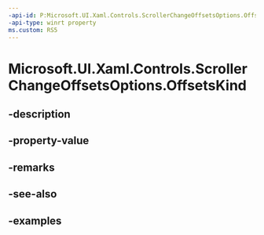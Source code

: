```yaml
---
-api-id: P:Microsoft.UI.Xaml.Controls.ScrollerChangeOffsetsOptions.OffsetsKind
-api-type: winrt property
ms.custom: RS5
---
```


<!-- Property syntax.
public ScrollerViewKind OffsetsKind { get;  set; }
-->

# Microsoft.UI.Xaml.Controls.ScrollerChangeOffsetsOptions.OffsetsKind

## -description

## -property-value

## -remarks

## -see-also

## -examples


